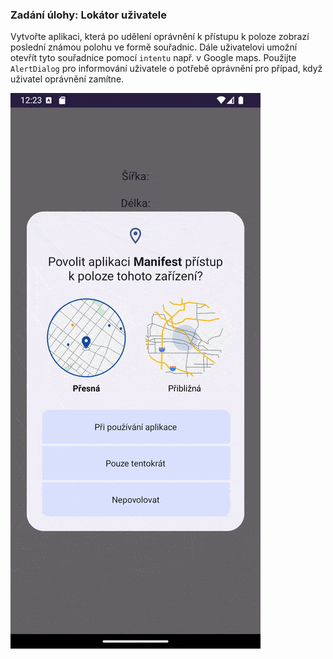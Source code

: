 ### Zadání úlohy: Lokátor uživatele

Vytvořte aplikaci, která po udělení oprávnění k přístupu k poloze zobrazí poslední známou polohu ve formě souřadnic. Dále uživatelovi umožní otevřít tyto souřadnice pomocí `intentu` např. v Google maps. Použijte `AlertDialog` pro informování uživatele o potřebě oprávnění pro případ, když uživatel oprávnění zamítne.

![Ukázka aplikace](Screen.gif)
